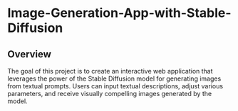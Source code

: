 # Image-Generation-App-with-Stable-Diffusion
## Overview
The goal of this project is to create an interactive web application that leverages the power of the Stable Diffusion model for generating images from textual prompts. Users can input textual descriptions, adjust various parameters, and receive visually compelling images generated by the model.

